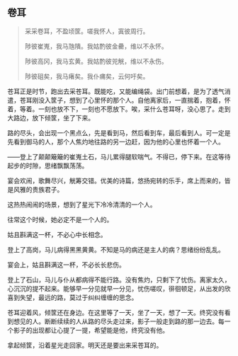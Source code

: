 ## 卷耳

> 采采卷耳，不盈顷筐。嗟我怀人，寘彼周行。
>
> 陟彼崔嵬，我马虺隤。我姑酌彼金罍，维以不永怀。
>
> 陟彼高冈，我马玄黄。我姑酌彼兕觥，维以不永伤。
>
> 陟彼砠矣，我马瘏矣。我仆痡矣，云何吁矣。

苍耳正是时节，跑出去采苍耳。既能吃，又能编绳袋。出门前想着，是为了透气消遣，苍耳刚没入筐子，想到了心里怀的那个人。自他离家后，一直揣着，抱着，怀着，等着。一刻也放不下，一刻也不愿放下。唉，采什么苍耳呀，没心思了。走到大路边，放下倾筐，坐了下来。

路的尽头，会出现一个黑点么，先是看到马，然后看到车，最后看到人。可一定是先看到御马的人，那个人焦灼地往路的另一边赶，因为他的心里也怀着一个人。

——登上了颠颠簸簸的崔嵬土石，马儿累得腿软喘气。不得已，停下来。在这等待起步的时隙，思绪飘飘荡荡。

宴会欢闹，歌舞尽兴，觥筹交错。优美的诗篇，悠扬宛转的乐手，席上而来的，皆是风雅的贵族君子。

这热热闹闹的场景，想到了星光下冷冷清清的一个人。

往常这个时候，她必定不是一个人的。

姑且斟满这一杯，不必心中长相念。

登上了高岗，马儿病得黑黑黄黄。不知是马的病还是主人的病？思绪纷纷乱乱。

宴会上，姑且斟满这一杯，不必长长悲伤。

登上了石山，马儿与仆从都病得不能行路。没有焦灼，只剩下了忧伤。离家太久，心沉沉的提不起来。能够早一分见就早一分见，忧伤嗟叹，徘徊顿足，从出发的欣喜到失望，最远的路，莫过于纠纠缠缠的思念。

苍耳迎着风，倾筐还在身边。在这里等了一天，坐了一天，想了一天。终究没有看到想见的人。断断续续的人从路的尽头走过来，影子一般走到路的那一边去。每一个影子的出现都让心提了一提，希望能是他，终究没有他。

拿起倾筐，沿着星光走回家。明天还是要出来采苍耳的。


